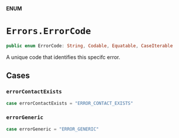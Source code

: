 **ENUM**

# `Errors.ErrorCode`

```swift
public enum ErrorCode: String, Codable, Equatable, CaseIterable
```

A unique code that identifies this specifc error.

## Cases
### `errorContactExists`

```swift
case errorContactExists = "ERROR_CONTACT_EXISTS"
```

### `errorGeneric`

```swift
case errorGeneric = "ERROR_GENERIC"
```
